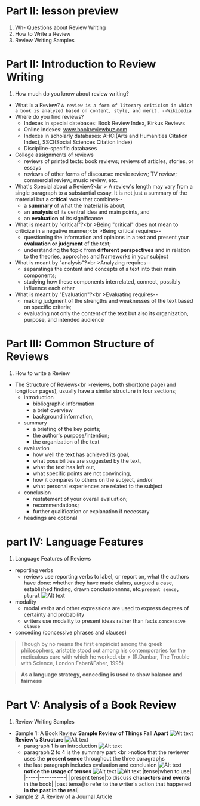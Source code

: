 # Part II: lesson preview
1. Wh- Questions about Review Writing
1. How to Write a Review
1. Review Writing Samples

# Part II: Introduction to Review Writing
1. How much do you know about review writing?
  * What Is a Review?
  `A review is a form of literary criticism in which a book is analyzed based on content, style, and merit. --Wikipedia`
  * Where do you find reviews?
    - Indexes in special datebases: Book Review Index, Kirkus Reviews
    - Online indexes: www.bookreviewbuz.com
    - Indexes in scholarly databases: AHCI(Arts and Humanities  Citation Index), SSCI(Social Sciences Citation Index)
    - Discipline-specific databases
  * College assignments of reviews
    - reviews of printed texts: book reviews; reviews of articles, stories, or essays
    - reviews of other forms of discourse: movie review; TV review; commercial review; music review, etc.
  * What's Special about a Review?<br \> A review's length may vary from a single paragraph to a substantial essay. It is not just a summary of the material but a **critical** work that combines--
    - a **summary** of what the material is about,
    - an **analysis** of its central idea and main points, and 
    - an **evaluation** of its significance
  * What is meant by "critical"?<br \>Being "critical" does not mean to criticize in a negative manner;<br \>Being critical requires--
    - questioning the information and opinions in a text and present your **evaluation or judgment** of the text;
    - understanding the topic from **different perspectives** and in relation to the theories, approches and frameworks in your subject 
  * What is meant by "analysis"?<br \>Analyzing requires--
    - separatinga the content and concepts of a text into their main components;
    - studying how these components interrelated, connect, possibly influence each other
  * What is meant by "Evaluation"?<br \>Evaluating requires--
    - making judgment of the strengths and weaknesses of the text based on specific criteria;
    - evaluating not only the content of the text but also its organization, purpose, and intended audience

# Part III: Common Structure of Reviews
1. How to write a Review
  * The Structure of Reviews<br \>reviews, both short(one page) and long(four pages), usually have a similar structure in four sections;
    - introduction
      - bibliographic information
      - a brief overview
      - background information,
    - summary
      - a briefing of the key points;
      - the author's purpose/intention;
      - the organization of the text
    - evaluation
      - how well the text has achieved its goal,
      - what possibilities are suggested by the text,
      - what the text has left out,
      - what specific points are not convincing,
      - how it compares to others on the subject, and/or
      - what personal experiences are related to the subject
    - conclusion
      - restatement of your overall evaluation;
      - recommendations;
      - further qualification or explanation if necessary
    - headings are optional

# part IV: Language Features
1. Language Features of Reviews
  * reporting verbs
    - reviews use reporting verbs to label, or report on, what the authors have done: whether they have made claims, aurgued a case, established finding, drawn conclusionnnns, etc.`present sence, plural`
  ![Alt text](./pic/23crv.jpg "common reporting verbs")
  * modality
    - modal verbs and other expressions are used to express degrees of certainty and probability
    - writers use modality to present ideas rather than facts.`concessive clause`
  * conceding (concessive phrases and clauses)

  > Though by no means the first empiricist among the greek philosophers, aristotle stood out among his contemporaries for the meticulous care with which he worked.<br \>    (R.Dunbar, The Trouble with Science, London:Faber&Faber, 1995)

  > **As a language strategy, conceding is used to show balance and fairness**

# Part V: Analysis of a Book Review
1. Review Writing Samples 
  * Sample 1: A Book Review
  __Sample Review of Things Fall Apart__
  ![Alt text](./pic/23sample1.png)
  __Review's Structure__
  ![Alt text](./pic/23sample1_1.png)
    - paragraph 1 is an introduction
    ![Alt text](./pic/23sample1_p1.png)
    - paragraph 2 to 4 is the summary part <br \>notice that the reviewer uses the __present sence__ throughout the three paragraphs 
    - the last paragraph includes evaluation and conclusion
    ![Alt text](./pic/23sample1_p2.png)
    **notice the usage of tenses**
    ![Alt text](./pic/simple_tenses.png)
    ![Alt text](./pic/23sample1_p3.png)
    |tense|when to use|
    |-----|-----------|
    |present tense|to discuss __characters and events__ in the book|
    |past tense|to refer to the writer's action that happened __in the past in the real__|
  * Sample 2: A Review of a Journal Article
